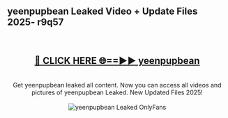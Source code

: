<h2>yeenpupbean Leaked Video + Update Files 2025- r9q57</h2>
<br>
<div align="center">
<h2><a href="https://libra.edu.pl?yeenpupbean" rel="nofollow">🔴 CLICK HERE 🌐==►► yeenpupbean</a></h2>
<br>
Get yeenpupbean leaked all content. Now you can access all videos and pictures of yeenpupbean Leaked. New Updated Files 2025!
<br>
<br>
<a href="https://libra.edu.pl?yeenpupbean" rel="nofollow" data-target="animated-image.originalLink"><img src="https://i.ibb.co.com/WyWwxjT/player-gif2.gif" alt="yeenpupbean Leaked OnlyFans" style="max-width: 100%; display: inline-block;" data-target="animated-image.originalImage"></a>
</div>
<br>